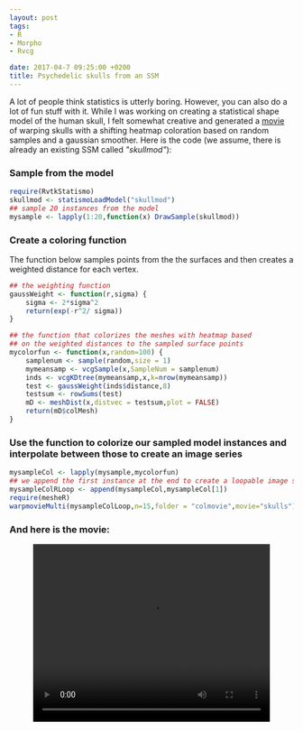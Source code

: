 ```yaml
---
layout: post
tags: 
- R 
- Morpho
- Rvcg

date: 2017-04-7 09:25:00 +0200
title: Psychedelic skulls from an SSM
---
```


A lot of people think statistics is utterly boring. However, you can also do a lot of fun stuff with it. While I was working on creating a statistical shape model of the human skull, I felt somewhat creative and generated a [movie](#movie) of warping skulls with a shifting heatmap coloration based on random samples and a gaussian smoother. Here is the code (we assume, there is already an existing SSM called *"skullmod"*):

### Sample from the model

```r
require(RvtkStatismo)
skullmod <- statismoLoadModel("skullmod")
## sample 20 instances from the model
mysample <- lapply(1:20,function(x) DrawSample(skullmod))
```

### Create a coloring function

The function below samples points from the the surfaces and then creates a weighted distance for each vertex.

```r
## the weighting function
gaussWeight <- function(r,sigma) {
    sigma <- 2*sigma^2
    return(exp(-r^2/ sigma))
}

## the function that colorizes the meshes with heatmap based
## on the weighted distances to the sampled surface points
mycolorfun <- function(x,random=100) {
    samplenum <- sample(random,size = 1)
    mymeansamp <- vcgSample(x,SampleNum = samplenum)
    inds <- vcgKDtree(mymeansamp,x,k=nrow(mymeansamp))
    test <- gaussWeight(inds$distance,8)
    testsum <- rowSums(test)
    mD <- meshDist(x,distvec = testsum,plot = FALSE)
    return(mD$colMesh)
}

```

### Use the function to colorize our sampled model instances and interpolate between those to create an image series

```r
mysampleCol <- lapply(mysample,mycolorfun)
## we append the first instance at the end to create a loopable image series
mysampleColRLoop <- append(mysampleCol,mysampleCol[1])
require(mesheR)
warpmovieMulti(mysampleColLoop,n=15,folder = "colmovie",movie="skulls")

```

### And here is the movie:
<a id="movie"></a>
<center>
<video width="420" height="315" controls> <source src="/resources/videos/colorSkull.webm" frameborder="0" allowfullscreen> </video>
</center>
